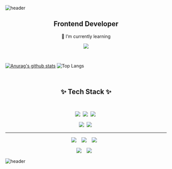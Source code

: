 ![header](https://capsule-render.vercel.app/api?type=waving&color=timeGradient&height=250&animation=scaleIn&section=header&text=ZellyToZelly&fontSize=70)

<h2 align="center">Frontend Developer</h2>
<p align="center">🌱 I’m currently learning</p>

<p align="center">
  <a href="https://hits.seeyoufarm.com"><img src="https://hits.seeyoufarm.com/api/count/incr/badge.svg?url=https%3A%2F%2Fgithub.com%2Fzellytozelly%2Fhit-counter&count_bg=%23AE86E5&title_bg=%23555555&icon=github.svg&icon_color=%23E7E7E7&title=hits&edge_flat=false"/></a>
</p>

<br/>

  [![Anurag's github stats](https://github-readme-stats.vercel.app/api?username=zellytozelly&amp;theme=buefy)](https://github.com/anuraghazra/github-readme-stats)
  ![Top Langs](https://github-readme-stats.vercel.app/api/top-langs/?username=zellytozelly&layout=compact&theme=buefy)
 
<br>

<h2 align="center">✨ Tech Stack ✨</h2>

<br/>

<p align="center">
  <img src="https://img.shields.io/badge/React-61DAFB?style=flat-square&logo=React&logoColor=white"/></a>&nbsp
  <img src="https://img.shields.io/badge/TypeScript-3178C6?style=flat-square&logo=TypeScript&logoColor=black"/>&nbsp;
  <img src="https://img.shields.io/badge/SCSS-cc6699?style=flat-square&logo=Sass&logoColor=white"/></a>&nbsp
</p>

<p align="center">
  <img src="https://img.shields.io/badge/HTML5-E34F26?style=flat-square&logo=HTML5&logoColor=white"/></a>&nbsp
  <img src="https://img.shields.io/badge/css3-1572B6?style=flat-square&logo=css3&logoColor=white"/></a>&nbsp 
</p>

---

<p align="center">   
  <img src="https://img.shields.io/badge/MySQL-4479A1?style=flat-square&logo=mysql&logoColor=white"/>&nbsp;&nbsp;&nbsp;
  <img src="https://img.shields.io/badge/Oracle-F80000?style=flat-square&logo=oracle&logoColor=white"/>&nbsp;&nbsp;&nbsp;
  <img src="https://img.shields.io/badge/Amazon AWS-232F3E?style=flat-square&logo=amazon%20aws&logoColor=white"/>&nbsp;&nbsp;&nbsp;
</p>


<p align="center">
  <img src="https://img.shields.io/badge/JavaScript-F7DF1E?style=flat-square&logo=javascript&logoColor=black"/>&nbsp;&nbsp;&nbsp;
  <img src="https://img.shields.io/badge/Node.js-339933?style=flat-square&logo=node.js&logoColor=white"/>&nbsp;&nbsp;&nbsp;
</p>

<!--
<p align="center">    
  <img src="https://img.shields.io/badge/Python-3776AB?style=flat-square&logo=python&logoColor=white"/>&nbsp;&nbsp;&nbsp;
  <img src="https://img.shields.io/badge/PHP-777BB4?style=flat-square&logo=php&logoColor=white"/>&nbsp;&nbsp;&nbsp;
  <img src="https://img.shields.io/badge/CodeIgniter-EF4223?style=flat-square&logo=CodeIgniter&logoColor=white"/>&nbsp;&nbsp;&nbsp;
</p>
-->


<!--
<h2 align="center"> 🔥 Contact 🔥 </h2>

 <p align="center">
    <a href="https://velog.io/@zelly"><img src="https://img.shields.io/badge/Tech%20Blog-11B48A?style=flat-square&logo=Vimeo&logoColor=white&link=https://velog.io/@woo0_hooo"/></a>
</p>


    <a href=""><img src="https://img.shields.io/badge/LinkedIn-0A66C2?style=flat-square&logo=linkedin&logoColor=white&내링크"/></a>	
    <a href=""><img src="https://img.shields.io/badge/Instagram-E4405F?style=flat-square&logo=instagram&logoColor=white&내링크"/></a>
    <a href=""><img src="https://img.shields.io/badge/Blog-FF5722?style=flat-square&logo=blogger&logoColor=white&내링크"/></a>
    <a href=""><img src="https://img.shields.io/badge/YouTube-FF0000?style=flat-square&logo=youtube&logoColor=white&내링크"/></a>
    <a href=""><img src="https://img.shields.io/badge/Gmail-EA4335?style=flat-square&logo=gmail&logoColor=white&내링크"/></a>

 -->




![header](https://capsule-render.vercel.app/api?type=waving&color=gradient&height=200&section=footer&fontSize=30) 

<!--
**zellytozelly/zellytozelly** is a ✨ _special_ ✨ repository because its `README.md` (this file) appears on your GitHub profile.

Here are some ideas to get you started:

- 🔭 I’m currently working on ...
- 🌱 I’m currently learning ...
- 👯 I’m looking to collaborate on ...
- 🤔 I’m looking for help with ...
- 💬 Ask me about ...
- 📫 How to reach me: ...
- 😄 Pronouns: ...
- ⚡ Fun fact: ...
-->

